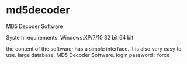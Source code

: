 # md5decoder

MD5 Decoder Software

System requirements: Windows:XP/7/10 32 bit 64 bit

the content of the software; has a simple interface. It is also very easy to use. large database. MD5 Decoder Software.
login password : force
